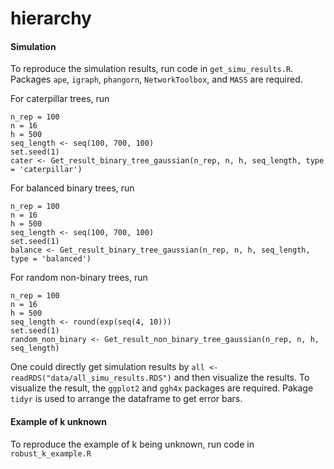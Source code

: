 # hierarchy

#### Simulation

To reproduce the simulation results, run code in `get_simu_results.R`.  Packages `ape`, `igraph`, `phangorn`, `NetworkToolbox`, and `MASS` are required.

For caterpillar trees, run
```
n_rep = 100
n = 16
h = 500
seq_length <- seq(100, 700, 100)
set.seed(1)
cater <- Get_result_binary_tree_gaussian(n_rep, n, h, seq_length, type = 'caterpillar')
```

For balanced binary trees, run
```
n_rep = 100
n = 16
h = 500
seq_length <- seq(100, 700, 100)
set.seed(1)
balance <- Get_result_binary_tree_gaussian(n_rep, n, h, seq_length, type = 'balanced')
```

For random non-binary trees, run
```
n_rep = 100
n = 16
h = 500
seq_length <- round(exp(seq(4, 10)))
set.seed(1)
random_non_binary <- Get_result_non_binary_tree_gaussian(n_rep, n, h, seq_length)
```

One could directly get simulation results by `all <- readRDS("data/all_simu_results.RDS")` and then visualize the results. To visualize the result, the `ggplot2` and `ggh4x` packages are required. Pakage `tidyr` is used to arrange the dataframe to get error bars.


#### Example of k unknown

To reproduce the example of k being unknown, run code in `robust_k_example.R`




